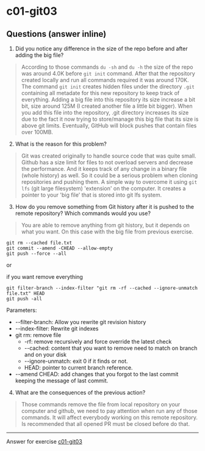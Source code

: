 # c01-git03

## Questions (answer inline)

1. Did you notice any difference in the size of the repo before and after adding the big file?

> According to those commands `du -sh` and `du -h` the size of the repo was around 4.0K before `git init` command.
> After that the repository created locally and run all commands required it was around 170K. The command `git init` creates hidden files under the directory `.git` containing all metadate for this new repository to keep track of everything.
> Adding a big file into this repository its size increase a bit bit, size around 125M (I created another file a little bit bigger). When you add this file into the repository, .git directory increases its size due to the fact it now trying to store/manage this big file that its size is above git limits. Eventually, GitHub will block pushes that contain files over 100MB.

2. What is the reason for this problem?

> Git was created originally to handle source code that was quite small. Github has a size limit for files to not overload servers and decrease the performance. And it keeps track of any change in a binary file (whole history) as well.
> So it could be a serious problem when cloning repositories and pushing them.
> A simple way to overcome it using `git lfs` (git large filesystem) 'extension' on the computer. It creates a pointer to your 'big file' that is stored into git lfs system.

3. How do you remove something from Git history after it is pushed to the remote repository? Which commands would you use?

> You are able to remove anything from git history, but it depends on what you want. On this case with the big file from previous exercise.

```
git rm --cached file.txt
git commit --amend -CHEAD --allow-empty
git push --force --all
```

or

if you want remove everything

```
git filter-branch --index-filter "git rm -rf --cached --ignore-unmatch file.txt" HEAD
git push -all
```

Parameters:

- --filter-branch: Allow you rewrite git revision history
- --index-filter: Rewrite git indexes
- git rm: remove file
  - -rf: remove recursively and force override the latest check
  - --cached: content that you want to remove need to match on branch and on your disk
  - --ignore-unmatch: exit 0 if it finds or not.
  - HEAD: pointer to current branch reference.
- --amend CHEAD: add changes that you forgot to the last commit keeping the message of last commit.

4. What are the consequences of the previous action?

> Those commands remove the file from local repository on your computer and github, we need to pay attention when run any of those commands. It will affect everybody working on this remote repository. Is recommended that all opened PR must be closed before do that.

---

Answer for exercise [c01-git03](https://github.com/devopsacademyau/academy/blob/23cc1dfa31e85651e3cdc1b0ef38da21518841ba/classes/01class/exercises/c01-git03/README.md)
